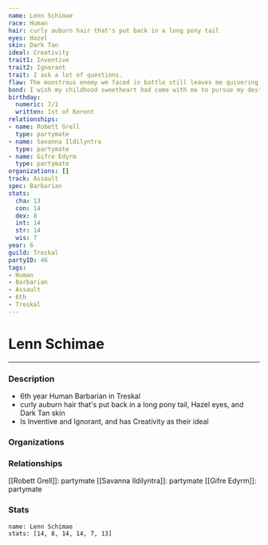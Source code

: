 ```yaml
---
name: Lenn Schimae
race: Human
hair: curly auburn hair that's put back in a long pony tail
eyes: Hazel
skin: Dark Tan
ideal: Creativity
trait1: Inventive
trait2: Ignorant
trait: I ask a lot of questions.
flaw: The monstrous enemy we faced in battle still leaves me quivering with fear.
bond: I wish my childhood sweetheart had come with me to pursue my destiny.
birthday:
  numeric: 7/1
  written: 1st of Korent
relationships:
- name: Robett Grell
  type: partymate
- name: Savanna Ildilyntra
  type: partymate
- name: Gifre Edyrm
  type: partymate
organizations: []
track: Assault
spec: Barbarian
stats:
  cha: 13
  con: 14
  dex: 8
  int: 14
  str: 14
  wis: 7
year: 6
guild: Treskal
partyID: 46
tags:
- Human
- Barbarian
- Assault
- 6th
- Treskal
---
```

# Lenn Schimae
---
### Description
- 6th year Human Barbarian in Treskal
- curly auburn hair that's put back in a long pony tail, Hazel eyes, and Dark Tan skin
- Is Inventive and Ignorant, and has Creativity as their ideal

### Organizations
### Relationships
[[Robett Grell]]: partymate
[[Savanna Ildilyntra]]: partymate
[[Gifre Edyrm]]: partymate
### Stats
```statblock
name: Lenn Schimae
stats: [14, 8, 14, 14, 7, 13]
```